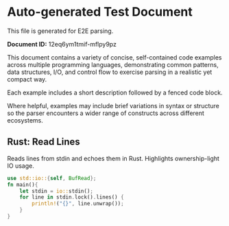 # Auto-generated Test Document

This file is generated for E2E parsing.

**Document ID:** 12eq6ym1tmif-mflpy9pz

This document contains a variety of concise, self-contained code examples across multiple programming languages, demonstrating common patterns, data structures, I/O, and control flow to exercise parsing in a realistic yet compact way.

Each example includes a short description followed by a fenced code block.

Where helpful, examples may include brief variations in syntax or structure so the parser encounters a wider range of constructs across different ecosystems.

## Rust: Read Lines

Reads lines from stdin and echoes them in Rust. Highlights ownership-light IO usage.

```rust
use std::io::{self, BufRead};
fn main(){
    let stdin = io::stdin();
    for line in stdin.lock().lines() {
        println!("{}", line.unwrap());
    }
}
```


